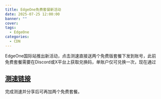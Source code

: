 ```yaml
---
title: EdgeOne免费套餐新活动
date: 2025-07-25 12:00:00
banner: ""
cover: 
tags:
  - EdgeOne
categories:
  - CDN
---
```


EdgeOne国际站推出新活动，点击测速直接送两个免费版套餐下发到账号，此前免费套餐需要在Discord或X平台上获取兑换码，单账户仅可兑换一次，现在通过
## [测速链接](https://edgeone.ai/get-free-plan?from=wx)
完成测速并分享后可再加两个免费套餐。